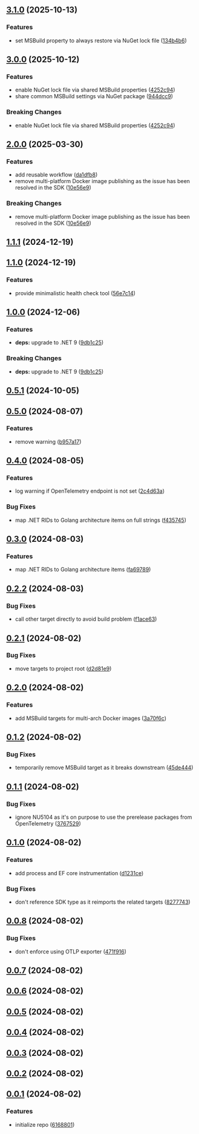 

<a name="3.1.0"></a>
## [3.1.0](https://www.github.com/mu88/mu88.Shared/releases/tag/v3.1.0) (2025-10-13)

### Features

* set MSBuild property to always restore via NuGet lock file ([134b4b6](https://www.github.com/mu88/mu88.Shared/commit/134b4b6a2057dc9cb1857c38c45d7336c158d843))

<a name="3.0.0"></a>
## [3.0.0](https://www.github.com/mu88/mu88.Shared/releases/tag/v3.0.0) (2025-10-12)

### Features

* enable NuGet lock file via shared MSBuild properties ([4252c94](https://www.github.com/mu88/mu88.Shared/commit/4252c94c6f798e31d8e231e95b3d9e742e501cf3))
* share common MSBuild settings via NuGet package ([944dcc9](https://www.github.com/mu88/mu88.Shared/commit/944dcc9e88480a000dba04c3e3b10ac79a317a37))

### Breaking Changes

* enable NuGet lock file via shared MSBuild properties ([4252c94](https://www.github.com/mu88/mu88.Shared/commit/4252c94c6f798e31d8e231e95b3d9e742e501cf3))

<a name="2.0.0"></a>
## [2.0.0](https://www.github.com/mu88/mu88.Shared/releases/tag/v2.0.0) (2025-03-30)

### Features

* add reusable workflow ([da1dfb8](https://www.github.com/mu88/mu88.Shared/commit/da1dfb8490422e6ccd665ae3e27f211d0e7fe9fc))
* remove multi-platform Docker image publishing as the issue has been resolved in the SDK ([10e56e9](https://www.github.com/mu88/mu88.Shared/commit/10e56e96cd8878fb32c4f86ff462f03926ff7727))

### Breaking Changes

* remove multi-platform Docker image publishing as the issue has been resolved in the SDK ([10e56e9](https://www.github.com/mu88/mu88.Shared/commit/10e56e96cd8878fb32c4f86ff462f03926ff7727))

<a name="1.1.1"></a>
## [1.1.1](https://www.github.com/mu88/mu88.Shared/releases/tag/v1.1.1) (2024-12-19)

<a name="1.1.0"></a>
## [1.1.0](https://www.github.com/mu88/mu88.Shared/releases/tag/v1.1.0) (2024-12-19)

### Features

* provide minimalistic health check tool ([56e7c14](https://www.github.com/mu88/mu88.Shared/commit/56e7c14ba58a85c8b7eb1d951b28cd21dcb741f3))

<a name="1.0.0"></a>
## [1.0.0](https://www.github.com/mu88/mu88.Shared/releases/tag/v1.0.0) (2024-12-06)

### Features

* **deps:** upgrade to .NET 9 ([9db1c25](https://www.github.com/mu88/mu88.Shared/commit/9db1c252c0f78682c498d1a785639bd4feacbddc))

### Breaking Changes

* **deps:** upgrade to .NET 9 ([9db1c25](https://www.github.com/mu88/mu88.Shared/commit/9db1c252c0f78682c498d1a785639bd4feacbddc))

<a name="0.5.1"></a>
## [0.5.1](https://www.github.com/mu88/mu88.Shared/releases/tag/v0.5.1) (2024-10-05)

<a name="0.5.0"></a>
## [0.5.0](https://www.github.com/mu88/mu88.Shared/releases/tag/v0.5.0) (2024-08-07)

### Features

* remove warning ([b957a17](https://www.github.com/mu88/mu88.Shared/commit/b957a17d0ba17b10ffaf86300d322680ec886346))

<a name="0.4.0"></a>
## [0.4.0](https://www.github.com/mu88/mu88.Shared/releases/tag/v0.4.0) (2024-08-05)

### Features

* log warning if OpenTelemetry endpoint is not set ([2c4d63a](https://www.github.com/mu88/mu88.Shared/commit/2c4d63ae6cc28c2e8074f55124db9d942a2f1b54))

### Bug Fixes

* map .NET RIDs to Golang architecture items on full strings ([f435745](https://www.github.com/mu88/mu88.Shared/commit/f4357453a67f1af6e6deac4f3cbf7fee090432a1))

<a name="0.3.0"></a>
## [0.3.0](https://www.github.com/mu88/mu88.Shared/releases/tag/v0.3.0) (2024-08-03)

### Features

* map .NET RIDs to Golang architecture items ([fa69789](https://www.github.com/mu88/mu88.Shared/commit/fa697890bb583dba771880bf9876e0e429bdf3f2))

<a name="0.2.2"></a>
## [0.2.2](https://www.github.com/mu88/mu88.Shared/releases/tag/v0.2.2) (2024-08-03)

### Bug Fixes

* call other target directly to avoid build problem ([f1ace63](https://www.github.com/mu88/mu88.Shared/commit/f1ace6370ae7c80eb124c4159860ac76c9dcb3b5))

<a name="0.2.1"></a>
## [0.2.1](https://www.github.com/mu88/mu88.Shared/releases/tag/v0.2.1) (2024-08-02)

### Bug Fixes

* move targets to project root ([d2d81e9](https://www.github.com/mu88/mu88.Shared/commit/d2d81e9ca64aa327038eb3df0fbcb2c113f1ccbe))

<a name="0.2.0"></a>
## [0.2.0](https://www.github.com/mu88/mu88.Shared/releases/tag/v0.2.0) (2024-08-02)

### Features

* add MSBuild targets for multi-arch Docker images ([3a70f6c](https://www.github.com/mu88/mu88.Shared/commit/3a70f6c2d9cbdd3fabfdc915c319cc037a358c04))

<a name="0.1.2"></a>
## [0.1.2](https://www.github.com/mu88/mu88.Shared/releases/tag/v0.1.2) (2024-08-02)

### Bug Fixes

* temporarily remove MSBuild target as it breaks downstream ([45de444](https://www.github.com/mu88/mu88.Shared/commit/45de444ead8fef6ff8d1eab2018075465470abe6))

<a name="0.1.1"></a>
## [0.1.1](https://www.github.com/mu88/mu88.Shared/releases/tag/v0.1.1) (2024-08-02)

### Bug Fixes

* ignore NU5104 as it's on purpose to use the prerelease packages from OpenTelemetry ([3767529](https://www.github.com/mu88/mu88.Shared/commit/376752929a4077de8dbffad07c17510b120f2dc7))

<a name="0.1.0"></a>
## [0.1.0](https://www.github.com/mu88/mu88.Shared/releases/tag/v0.1.0) (2024-08-02)

### Features

* add process and EF core instrumentation ([d1231ce](https://www.github.com/mu88/mu88.Shared/commit/d1231ceeb680984f0810e0f7915887d4c53d5507))

### Bug Fixes

* don't reference SDK type as it reimports the related targets ([8277743](https://www.github.com/mu88/mu88.Shared/commit/8277743238e6699107ad100a845819dcf7a7a07e))

<a name="0.0.8"></a>
## [0.0.8](https://www.github.com/mu88/mu88.Shared/releases/tag/v0.0.8) (2024-08-02)

### Bug Fixes

* don't enforce using OTLP exporter ([471f916](https://www.github.com/mu88/mu88.Shared/commit/471f9168c7cd14bc80c2c0cda82e85192a2e4aaa))

<a name="0.0.7"></a>
## [0.0.7](https://www.github.com/mu88/mu88.Shared/releases/tag/v0.0.7) (2024-08-02)

<a name="0.0.6"></a>
## [0.0.6](https://www.github.com/mu88/mu88.Shared/releases/tag/v0.0.6) (2024-08-02)

<a name="0.0.5"></a>
## [0.0.5](https://www.github.com/mu88/mu88.Shared/releases/tag/v0.0.5) (2024-08-02)

<a name="0.0.4"></a>
## [0.0.4](https://www.github.com/mu88/mu88.Shared/releases/tag/v0.0.4) (2024-08-02)

<a name="0.0.3"></a>
## [0.0.3](https://www.github.com/mu88/mu88.Shared/releases/tag/v0.0.3) (2024-08-02)

<a name="0.0.2"></a>
## [0.0.2](https://www.github.com/mu88/mu88.Shared/releases/tag/v0.0.2) (2024-08-02)

<a name="0.0.1"></a>
## [0.0.1](https://www.github.com/mu88/mu88.Shared/releases/tag/v0.0.1) (2024-08-02)

### Features

* initialize repo ([6168801](https://www.github.com/mu88/mu88.Shared/commit/616880167c2d3c277985362c8ddc1d6126f32e92))

